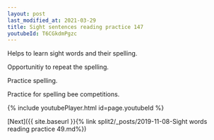 ```yaml
---
layout: post
last_modified_at: 2021-03-29
title: Sight sentences reading practice 147
youtubeId: T6CGkdmPgzc
---
```

 
 
Helps to learn sight words and their spelling.

Opportunitiy to repeat the spelling. 

Practice spelling. 
 
Practice for spelling bee competitions. 
 
{% include youtubePlayer.html id=page.youtubeId %}
 
 

[Next]({{ site.baseurl }}{% link  split2/_posts/2019-11-08-Sight words reading practice 49.md%})
 
